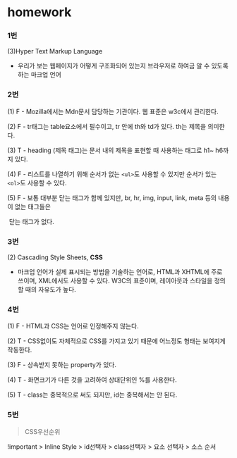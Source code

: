 # homework 


### 1번

(3)Hyper Text Markup Language

- 우리가 보는 웹페이지가 어떻게 구조화되어 있는지 브라우저로 하여금 알 수 있도록 하는 마크업 언어



### 2번

(1)  F - Mozilla에서는 Mdn문서 담당하는 기관이다. 웹 표준은 w3c에서 관리한다.

(2)  F - tr태그는 table요소에서 필수이고, tr 안에 th와 td가 있다. th는 제목을 의미한다.

(3)  T - heading (제목 태그)는 문서 내의 제목을 표현할 때 사용하는 태그로 h1~ h6까지 있다. 

(4)  F - 리스트를 나열하기 위해  순서가 없는 `<ul>`도 사용할 수 있지만 순서가 있는 `<ol>`도 사용할 수 있다. 

(5)  F - 보통 대부분 닫는 태그가 함께 있지만, br, hr, img, input, link, meta 등의 내용이 없는 태그들은 

​	닫는 태그가 없다.  



### 3번

(2) Cascading Style Sheets, **CSS** 

- 마크업 언어가 실제 표시되는 방법을 기술하는 언어로, HTML과 XHTML에 주로 쓰이며, XML에서도 사용할 수 있다. W3C의 표준이며, 레이아웃과 스타일을 정의할 때의 자유도가 높다.



### 4번

(1)  F - HTML과 CSS는 언어로 인정해주지 않는다. 

(2)  T - CSS없이도 자체적으로 CSS를 가지고 있기 때문에 어느정도 형태는 보여지게 작동한다. 

(3) F - 상속받지 못하는 property가 있다. 

(4) T - 화면크기가 다른 것을 고려하여 상대단위인 %를 사용한다.

(5) T - class는 중복적으로 써도 되지만, id는 중복해서는 안 된다.



### 5번

>  CSS우선순위

!important > Inline Style > id선택자 > class선택자 > 요소 선택자 > 소스 순서
